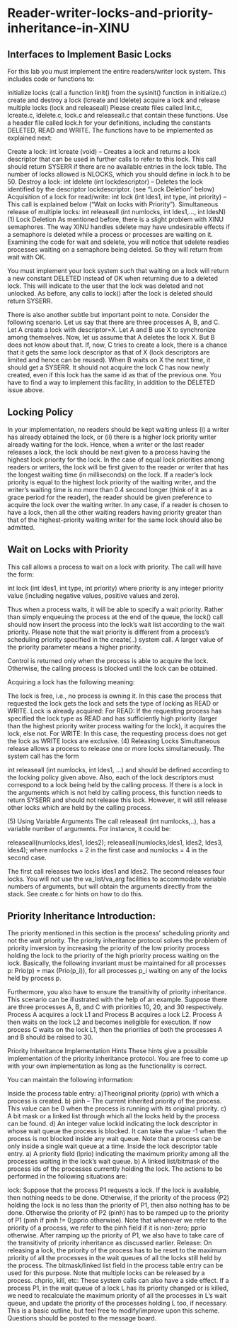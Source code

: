 # Reader-writer-locks-and-priority-inheritance-in-XINU

## Interfaces to Implement Basic Locks
For this lab you must implement the entire readers/writer lock system. This includes code or functions to:

initialize locks (call a function linit() from the sysinit() function in initialize.c) create and destroy a lock (lcreate and ldelete) acquire a lock and release multiple locks (lock and releaseall) Please create files called linit.c, lcreate.c, ldelete.c, lock.c and releaseall.c that contain these functions. Use a header file called lock.h for your definitions, including the constants DELETED, READ and WRITE. The functions have to be implemented as explained next:

Create a lock: int lcreate (void) – Creates a lock and returns a lock descriptor that can be used in further calls to refer to this lock. This call should return SYSERR if there are no available entries in the lock table. The number of locks allowed is NLOCKS, which you should define in lock.h to be 50. Destroy a lock: int ldelete (int lockdescriptor) – Deletes the lock identified by the descriptor lockdescriptor. (see “Lock Deletion” below) Acquisition of a lock for read/write: int lock (int ldes1, int type, int priority) – This call is explained below (“Wait on locks with Priority”). Simultaneous release of multiple locks: int releaseall (int numlocks, int ldes1,…, int ldesN) (1) Lock Deletion As mentioned before, there is a slight problem with XINU semaphores. The way XINU handles sdelete may have undesirable effects if a semaphore is deleted while a process or processes are waiting on it. Examining the code for wait and sdelete, you will notice that sdelete readies processes waiting on a semaphore being deleted. So they will return from wait with OK.

You must implement your lock system such that waiting on a lock will return a new constant DELETED instead of OK when returning due to a deleted lock. This will indicate to the user that the lock was deleted and not unlocked. As before, any calls to lock() after the lock is deleted should return SYSERR.

There is also another subtle but important point to note. Consider the following scenario. Let us say that there are three processes A, B, and C. Let A create a lock with descriptor=X. Let A and B use X to synchronize among themselves. Now, let us assume that A deletes the lock X. But B does not know about that. If, now, C tries to create a lock, there is a chance that it gets the same lock descriptor as that of X (lock descriptors are limited and hence can be reused). When B waits on X the next time, it should get a SYSERR. It should not acquire the lock C has now newly created, even if this lock has the same id as that of the previous one. You have to find a way to implement this facility, in addition to the DELETED issue above.

## Locking Policy 
In your implementation, no readers should be kept waiting unless (i) a writer has already obtained the lock, or (ii) there is a higher lock priority writer already waiting for the lock. Hence, when a writer or the last reader releases a lock, the lock should be next given to a process having the highest lock priority for the lock. In the case of equal lock priorities among readers or writers, the lock will be first given to the reader or writer that has the longest waiting time (in milliseconds) on the lock. If a reader’s lock priority is equal to the highest lock priority of the waiting writer, and the writer’s waiting time is no more than 0.4 second longer (think of it as a grace period for the reader), the reader should be given preference to acquire the lock over the waiting writer. In any case, if a reader is chosen to have a lock, then all the other waiting readers having priority greater than that of the highest-priority waiting writer for the same lock should also be admitted.

## Wait on Locks with Priority 
This call allows a process to wait on a lock with priority. The call will have the form:

int lock (int ldes1, int type, int priority)
where priority is any integer priority value (including negative values, positive values and zero).

Thus when a process waits, it will be able to specify a wait priority. Rather than simply enqueuing the process at the end of the queue, the lock() call should now insert the process into the lock’s wait list according to the wait priority. Please note that the wait priority is different from a process’s scheduling priority specified in the create(..) system call. A larger value of the priority parameter means a higher priority.

Control is returned only when the process is able to acquire the lock. Otherwise, the calling process is blocked until the lock can be obtained.

Acquiring a lock has the following meaning:

The lock is free, i.e., no process is owning it. In this case the process that requested the lock gets the lock and sets the type of locking as READ or WRITE. Lock is already acquired: For READ: If the requesting process has specified the lock type as READ and has sufficiently high priority (larger than the highest priority writer process waiting for the lock), it acquires the lock, else not. For WRITE: In this case, the requesting process does not get the lock as WRITE locks are exclusive. (4) Releasing Locks Simultaneous release allows a process to release one or more locks simultaneously. The system call has the form

int releaseall (int numlocks, int ldes1, ...)
and should be defined according to the locking policy given above. Also, each of the lock descriptors must correspond to a lock being held by the calling process. If there is a lock in the arguments which is not held by calling process, this function needs to return SYSERR and should not release this lock. However, it will still release other locks which are held by the calling process.

(5) Using Variable Arguments The call releaseall (int numlocks,..), has a variable number of arguments. For instance, it could be:

releaseall(numlocks,ldes1, ldes2); releaseall(numlocks,ldes1, ldes2, ldes3, ldes4); where numlocks = 2 in the first case and numlocks = 4 in the second case.

The first call releases two locks ldes1 and ldes2. The second releases four locks. You will not use the va_list/va_arg facilities to accommodate variable numbers of arguments, but will obtain the arguments directly from the stack. See create.c for hints on how to do this.

## Priority Inheritance Introduction: 
The priority mentioned in this section is the process’ scheduling priority and not the wait priority. The priority inheritance protocol solves the problem of priority inversion by increasing the priority of the low priority process holding the lock to the priority of the high priority process waiting on the lock.
Basically, the following invariant must be maintained for all processes p: Prio(p) = max (Prio(p_i)), for all processes p_i waiting on any of the locks held by process p.

Furthermore, you also have to ensure the transitivity of priority inheritance. This scenario can be illustrated with the help of an example. Suppose there are three processes A, B, and C with priorities 10, 20, and 30 respectively. Process A acquires a lock L1 and Process B acquires a lock L2. Process A then waits on the lock L2 and becomes ineligible for execution. If now process C waits on the lock L1, then the priorities of both the processes A and B should be raised to 30.

Priority Inheritance Implementation Hints These hints give a possible implementation of the priority inheritance protocol. You are free to come up with your own implementation as long as the functionality is correct.

You can maintain the following information:

Inside the process table entry: a)Theoriginal priority (pprio) with which a process is created. b) pinh – The current inherited priority of the process. This value can be 0 when the process is running with its original priority. c) A bit mask or a linked list through which all the locks held by the process can be found. d) An integer value lockid indicating the lock descriptor in whose wait queue the process is blocked. It can take the value -1 when the process is not blocked inside any wait queue. Note that a process can be only inside a single wait queue at a time. Inside the lock descriptor table entry. a) A priority field (lprio) indicating the maximum priority among all the processes waiting in the lock’s wait queue. b) A linked list/bitmask of the process ids of the processes currently holding the lock. The actions to be performed in the following situations are:

lock: Suppose that the process P1 requests a lock. If the lock is available, then nothing needs to be done. Otherwise, if the priority of the process (P2) holding the lock is no less than the priority of P1, then also nothing has to be done. Otherwise the priority of P2 (pinh) has to be ramped up to the priority of P1 (pinh if pinh != 0;pprio otherwise). Note that whenever we refer to the priority of a process, we refer to the pinh field if it is non-zero; pprio otherwise. After ramping up the priority of P1, we also have to take care of the transitivity of priority inheritance as discussed earlier. Release: On releasing a lock, the priority of the process has to be reset to the maximum priority of all the processes in the wait queues of all the locks still held by the process. The bitmask/linked list field in the process table entry can be used for this purpose. Note that multiple locks can be released by a process. chprio, kill, etc: These system calls can also have a side effect. If a process P1, in the wait queue of a lock L has its priority changed or is killed, we need to recalculate the maximum priority of all the processes in L’s wait queue, and update the priority of the processes holding L too, if necessary. This is a basic outline, but feel free to modify/improve upon this scheme. Questions should be posted to the message board.
